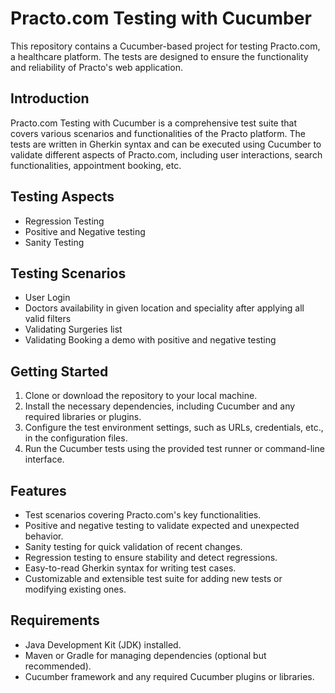 # Practo.com Testing with Cucumber

This repository contains a Cucumber-based project for testing Practo.com, a healthcare platform. The tests are designed to ensure the functionality and reliability of Practo's web application.

## Introduction

Practo.com Testing with Cucumber is a comprehensive test suite that covers various scenarios and functionalities of the Practo platform. The tests are written in Gherkin syntax and can be executed using Cucumber to validate different aspects of Practo.com, including user interactions, search functionalities, appointment booking, etc.

## Testing Aspects
- Regression Testing
- Positive and Negative testing
- Sanity Testing

## Testing Scenarios
- User Login
- Doctors availability in given location and speciality after applying all valid filters
- Validating Surgeries list
- Validating Booking a demo with positive and negative testing

## Getting Started

1. Clone or download the repository to your local machine.
2. Install the necessary dependencies, including Cucumber and any required libraries or plugins.
3. Configure the test environment settings, such as URLs, credentials, etc., in the configuration files.
4. Run the Cucumber tests using the provided test runner or command-line interface.

## Features

- Test scenarios covering Practo.com's key functionalities.
- Positive and negative testing to validate expected and unexpected behavior.
- Sanity testing for quick validation of recent changes.
- Regression testing to ensure stability and detect regressions.
- Easy-to-read Gherkin syntax for writing test cases.
- Customizable and extensible test suite for adding new tests or modifying existing ones.

## Requirements

- Java Development Kit (JDK) installed.
- Maven or Gradle for managing dependencies (optional but recommended).
- Cucumber framework and any required Cucumber plugins or libraries.

